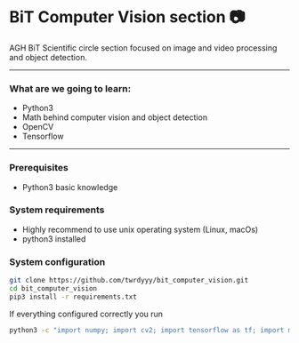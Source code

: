 # BiT Computer Vision section :camera:

AGH BiT Scientific circle section focused on image and video processing and object detection.

---

### What are we going to learn:
 - Python3 
 - Math behind computer vision and object detection
 - OpenCV
 - Tensorflow
 
 ---

### Prerequisites
 - Python3 basic knowledge

### System requirements
 - Highly recommend to use unix operating system (Linux, macOs)
 - python3 installed

### System configuration
```bash
git clone https://github.com/twrdyyy/bit_computer_vision.git
cd bit_computer_vision
pip3 install -r requirements.txt
```
If everything configured correctly you run
```bash
python3 -c "import numpy; import cv2; import tensorflow as tf; import matplotlib;print('ok')"
```
